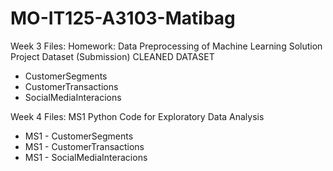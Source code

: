 # MO-IT125-A3103-Matibag
Week 3 Files: Homework: Data Preprocessing of Machine Learning Solution Project Dataset (Submission)
CLEANED DATASET
* CustomerSegments
* CustomerTransactions
* SocialMediaInteracions

Week 4 Files: MS1 Python Code for Exploratory Data Analysis
* MS1 - CustomerSegments
* MS1 - CustomerTransactions
* MS1 - SocialMediaInteracions

